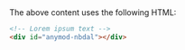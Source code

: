 <!-- Lorem ipsum text -->
<mod :mod-key="'nbdal'"/>

<br>
<br>
<br>
<br>

The above content uses the following HTML:

```html
<!-- Lorem ipsum text -->
<div id="anymod-nbdal"></div>
```

<sandbox/>